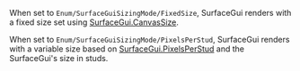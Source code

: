 When set to `Enum/SurfaceGuiSizingMode/FixedSize`, SurfaceGui renders with a fixed size set using [SurfaceGui.CanvasSize](https://developer.roblox.com/en-us/api-reference/property/SurfaceGui/CanvasSize).

When set to `Enum/SurfaceGuiSizingMode/PixelsPerStud`, SurfaceGui renders with a variable size based on [SurfaceGui.PixelsPerStud](https://developer.roblox.com/en-us/api-reference/property/SurfaceGui/PixelsPerStud) and the SurfaceGui's size in studs.